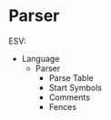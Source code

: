 # Parser

ESV:

- Language
    - Parser
        - Parse Table
        - Start Symbols
        - Comments
        - Fences
